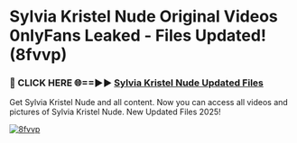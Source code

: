# Sylvia Kristel Nude Original Videos 0nlyFans Leaked - Files Updated! (8fvvp)

<h3>🔴 CLICK HERE 🌐==►► <a href="https://tinyurl.com/yrmya6cz" rel="nofollow">Sylvia Kristel Nude Updated Files</a></h3>

Get Sylvia Kristel Nude and all content. Now you can access all videos and pictures of Sylvia Kristel Nude. New Updated Files 2025!

[![8fvvp](https://i.imgur.com/FMdXYCs.gif)](https://tinyurl.com/yrmya6cz)

